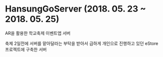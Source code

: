 # HansungGoServer (2018. 05. 23 ~ 2018. 05. 25)


AR을 활용한 학교축제 이벤트앱 서버

축제 2일전에 서버를 맡아달라는 부탁을 받아서 급하게 개인으로 진행하고 있던 eStore프로젝트에 구축한 서버


